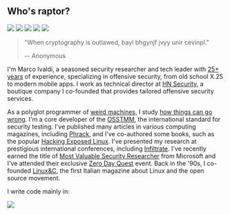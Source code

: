 ## Who's raptor?
[![](https://img.shields.io/github/stars/0xdea?style=flat&color=yellow)](https://gitranks.com/country/Italy/stars/1)
[![](https://user-badge.committers.top/italy/0xdea.svg?kill_cache=1)](https://user-badge.committers.top/italy/0xdea)
[![](https://img.shields.io/github/followers/0xdea?style=flat&color=red)](https://gitranks.com/country/Italy/followers/1)
[![](https://img.shields.io/badge/twitter-%400xdea-blue.svg)](https://twitter.com/0xdea)
[![](https://img.shields.io/badge/mastodon-%40raptor-purple.svg)](https://infosec.exchange/@raptor)

> "When cryptography is outlawed, bayl bhgynjf jvyy unir cevinpl."
>
> -- Anonymous 

I'm Marco Ivaldi, a seasoned security researcher and tech leader with [25+ years](https://packetstormsecurity.com/files/author/191/) of experience, specializing in offensive security, from old school X.25 to modern mobile apps. I work as technical director at [HN Security](https://security.humanativaspa.it/), a boutique company I co-founded that provides tailored offensive security services. 

As a polyglot programmer of [weird machines](https://www.exploit-db.com/?author=315), I study [how things can go wrong](https://how.complexsystems.fail/). I'm a core developer of the [OSSTMM](http://www.osstmm.org/), the international standard for security testing. I've published many articles in various computing magazines, including [Phrack](http://phrack.org/issues/70/13.html#article), and I've co-authored some books, such as the popular [Hacking Exposed Linux](https://www.amazon.com/Hacking-Exposed-Linux/dp/0072262575). I've presented my research at prestigious international conferences, including [Infiltrate](https://web.archive.org/web/20230601160755/https://infiltratecon.com/). I've recently earned the title of [Most Valuable Security Researcher](https://www.credly.com/users/raptor) from Microsoft and I've attended their exclusive [Zero Day Quest](https://www.microsoft.com/en-us/msrc/microsoft-zero-day-quest) event. Back in the '90s, I co-founded [Linux&C](https://0xdeadbeef.info/stuff/lc0.jpg), the first Italian magazine about Linux and the open source movement.

I write code mainly in:  

![](https://github-readme-stats.vercel.app/api/top-langs/?username=0xdea&layout=compact&theme=transparent&text_color=9198a1&hide_title=true&langs_count=10&hide=html,css&&exclude_repo=from-day-zero-to-zero-day)
